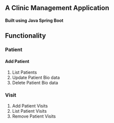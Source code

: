 ## A Clinic Management Application
#### Built using Java Spring Boot

## Functionality

### Patient 
#### Add Patient
 1. List Patients
 2. Update Patient Bio data
 3. Delete Patient Bio data

### Visit
 1. Add Patient Visits
 2. List Patient Visits
 3. Remove Patient Visits
 
